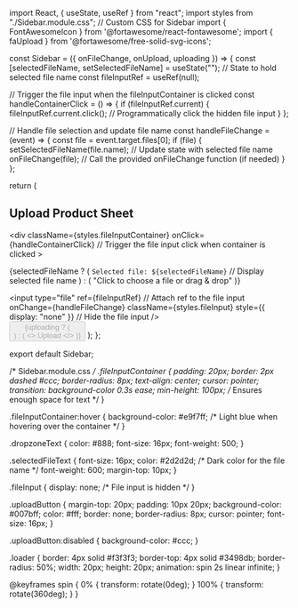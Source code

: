 import React, { useState, useRef } from "react";
import styles from "./Sidebar.module.css"; // Custom CSS for Sidebar
import { FontAwesomeIcon } from '@fortawesome/react-fontawesome';
import { faUpload } from '@fortawesome/free-solid-svg-icons';

const Sidebar = ({ onFileChange, onUpload, uploading }) => {
  const [selectedFileName, setSelectedFileName] = useState(""); // State to hold selected file name
  const fileInputRef = useRef(null);

  // Trigger the file input when the fileInputContainer is clicked
  const handleContainerClick = () => {
    if (fileInputRef.current) {
      fileInputRef.current.click(); // Programmatically click the hidden file input
    }
  };

  // Handle file selection and update file name
  const handleFileChange = (event) => {
    const file = event.target.files[0];
    if (file) {
      setSelectedFileName(file.name); // Update state with selected file name
      onFileChange(file); // Call the provided onFileChange function (if needed)
    }
  };

  return (
    <div className={styles.sidebar}>
      <h2 className={styles.heading}>Upload Product Sheet</h2>
      <div
        className={styles.fileInputContainer}
        onClick={handleContainerClick} // Trigger the file input click when container is clicked
      >
        <p className={styles.dropzoneText}>
          {selectedFileName ? (
            `Selected file: ${selectedFileName}` // Display selected file name
          ) : (
            "Click to choose a file or drag & drop"
          )}
        </p>
        <input
          type="file"
          ref={fileInputRef} // Attach ref to the file input
          onChange={handleFileChange}
          className={styles.fileInput}
          style={{ display: "none" }} // Hide the file input
        />
      </div>
      <button
        className={styles.uploadButton}
        onClick={onUpload}
        disabled={uploading}
      >
        {uploading ? (
          <div className={styles.loader}></div>
        ) : (
          <>
            <FontAwesomeIcon className={styles.icon} icon={faUpload} />
            Upload
          </>
        )}
      </button>
    </div>
  );
};

export default Sidebar;


/* Sidebar.module.css */
.fileInputContainer {
  padding: 20px;
  border: 2px dashed #ccc;
  border-radius: 8px;
  text-align: center;
  cursor: pointer;
  transition: background-color 0.3s ease;
  min-height: 100px; /* Ensures enough space for text */
}

.fileInputContainer:hover {
  background-color: #e9f7ff; /* Light blue when hovering over the container */
}

.dropzoneText {
  color: #888;
  font-size: 16px;
  font-weight: 500;
}

.selectedFileText {
  font-size: 16px;
  color: #2d2d2d; /* Dark color for the file name */
  font-weight: 600;
  margin-top: 10px;
}

.fileInput {
  display: none; /* File input is hidden */
}

.uploadButton {
  margin-top: 20px;
  padding: 10px 20px;
  background-color: #007bff;
  color: #fff;
  border: none;
  border-radius: 8px;
  cursor: pointer;
  font-size: 16px;
}

.uploadButton:disabled {
  background-color: #ccc;
}

.loader {
  border: 4px solid #f3f3f3;
  border-top: 4px solid #3498db;
  border-radius: 50%;
  width: 20px;
  height: 20px;
  animation: spin 2s linear infinite;
}

@keyframes spin {
  0% { transform: rotate(0deg); }
  100% { transform: rotate(360deg); }
}
